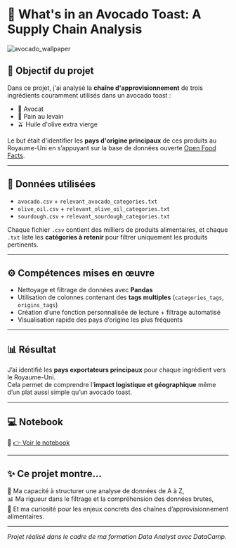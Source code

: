 # 🥑 What's in an Avocado Toast: A Supply Chain Analysis
![avocado_wallpaper](https://github.com/user-attachments/assets/5c2dbe7d-3bc0-4140-b2a7-57c59f004082)

## 📌 Objectif du projet

Dans ce projet, j'ai analysé la **chaîne d'approvisionnement** de trois ingrédients couramment utilisés dans un avocado toast :
- 🥑 Avocat
- 🍞 Pain au levain
- 🫒 Huile d'olive extra vierge

Le but était d'identifier les **pays d'origine principaux** de ces produits au Royaume-Uni en s’appuyant sur la base de données ouverte [Open Food Facts](https://world.openfoodfacts.org/).

---

## 📂 Données utilisées

- `avocado.csv` + `relevant_avocado_categories.txt`
- `olive_oil.csv` + `relevant_olive_oil_categories.txt`
- `sourdough.csv` + `relevant_sourdough_categories.txt`

Chaque fichier `.csv` contient des milliers de produits alimentaires, et chaque `.txt` liste les **catégories à retenir** pour filtrer uniquement les produits pertinents.

---

## ⚙️ Compétences mises en œuvre

- Nettoyage et filtrage de données avec **Pandas**
- Utilisation de colonnes contenant des **tags multiples** (`categories_tags`, `origins_tags`)
- Création d’une fonction personnalisée de lecture + filtrage automatisé
- Visualisation rapide des pays d’origine les plus fréquents

---

## 📊 Résultat

J’ai identifié les **pays exportateurs principaux** pour chaque ingrédient vers le Royaume-Uni.  
Cela permet de comprendre l’**impact logistique et géographique** même d’un plat aussi simple qu’un avocado toast.

---

## 💻 Notebook

📎 [👉 Voir le notebook](./avocado-toast-analysis.ipynb)

---

## ✨ Ce projet montre...

🎯 Ma capacité à structurer une analyse de données de A à Z,  
📊 Ma rigueur dans le filtrage et la compréhension des données brutes,  
🚀 Et ma curiosité pour les enjeux concrets des chaînes d’approvisionnement alimentaires.

---

*Projet réalisé dans le cadre de ma formation Data Analyst avec DataCamp.*
